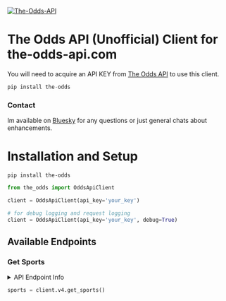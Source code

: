 [![The-Odds-API](https://github.com/coreyjs/the-odds-api/actions/workflows/python-app.yml/badge.svg)](https://github.com/coreyjs/the-odds-api/actions/workflows/python-app.yml)


# The Odds API (Unofficial) Client for the-odds-api.com

You will need to acquire an API KEY from [The Odds API](https://the-odds-api.com/) to use this client.

```python
pip install the-odds
```

### Contact
Im available on [Bluesky](https://bsky.app/profile/coreyjs.dev) for any questions or just general chats about enhancements.


# Installation and Setup
```
pip install the-odds
```

```python
from the_odds import OddsApiClient

client = OddsApiClient(api_key='your_key')

# for debug logging and request logging
client = OddsApiClient(api_key='your_key', debug=True)
```

## Available Endpoints

### Get Sports

<details>
    <summary>API Endpoint Info</summary>

**Endpoint:** `/v4/sports`  
**Method:** GET  
**Formats:** JSON


| Param | Type | Ex           | Note |
|-------|------|--------------|----|
| all   | bool | True / False | Optional - if this parameter is set to true (all=true), a list of both in and out of season sports will be returned |

</details>

```python
sports = client.v4.get_sports()
```